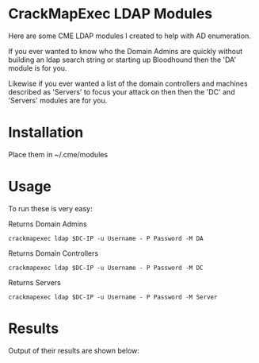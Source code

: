 # CrackMapExec LDAP Modules
Here are some CME LDAP modules I created to help with AD enumeration. 

If you ever wanted to know who the Domain Admins are quickly without building an ldap search string or starting up Bloodhound then the 'DA' module is for you. 

Likewise if you ever wanted a list of the domain controllers and machines described as 'Servers' to focus your attack on then then the 'DC' and 'Servers' modules are for you. 

# Installation

Place them in ~/.cme/modules

# Usage

To run these is very easy:

Returns Domain Admins

`crackmapexec ldap $DC-IP -u Username - P Password -M DA`

Returns Domain Controllers

`crackmapexec ldap $DC-IP -u Username - P Password -M DC`

Returns Servers

`crackmapexec ldap $DC-IP -u Username - P Password -M Server`

# Results

Output of their results are shown below:


